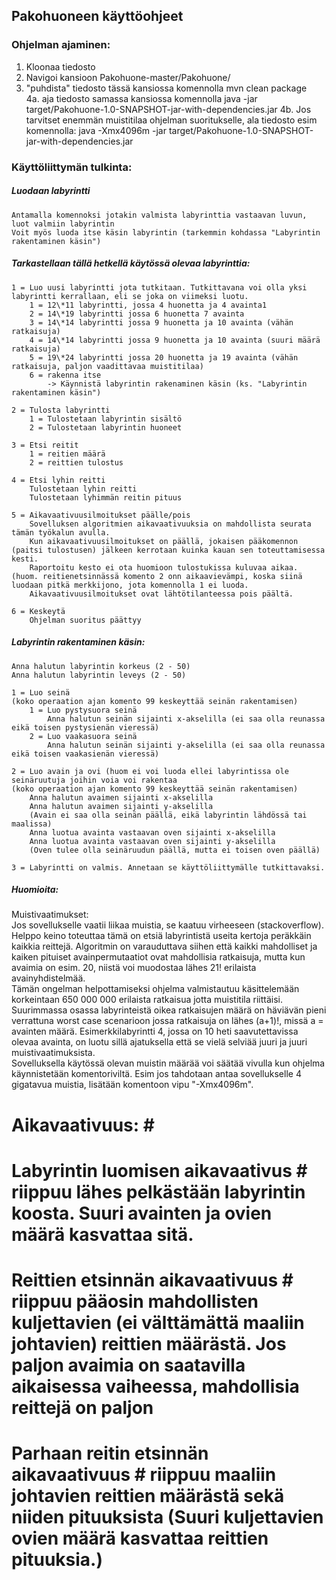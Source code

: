 ## Pakohuoneen käyttöohjeet

### Ohjelman ajaminen:
1. Kloonaa tiedosto<br>
2. Navigoi kansioon Pakohuone-master/Pakohuone/<br>
3. "puhdista" tiedosto tässä kansiossa komennolla 
    mvn clean package<br>
4a. aja tiedosto samassa kansiossa komennolla 
    java -jar target/Pakohuone-1.0-SNAPSHOT-jar-with-dependencies.jar 
4b. Jos tarvitset enemmän muistitilaa ohjelman suoritukselle, ala tiedosto esim komennolla: 
    java -Xmx4096m -jar target/Pakohuone-1.0-SNAPSHOT-jar-with-dependencies.jar 
 
### Käyttöliittymän tulkinta:

##### Luodaan labyrintti
    Antamalla komennoksi jotakin valmista labyrinttia vastaavan luvun, luot valmiin labyrintin
    Voit myös luoda itse käsin labyrintin (tarkemmin kohdassa "Labyrintin rakentaminen käsin")
    
##### Tarkastellaan tällä hetkellä käytössä olevaa labyrinttia:

    1 = Luo uusi labyrintti jota tutkitaan. Tutkittavana voi olla yksi labyrintti kerrallaan, eli se joka on viimeksi luotu.
        1 = 12\*11 labyrintti, jossa 4 huonetta ja 4 avainta1
        2 = 14\*19 labyrintti jossa 6 huonetta 7 avainta
        3 = 14\*14 labyrintti jossa 9 huonetta ja 10 avainta (vähän ratkaisuja)
        4 = 14\*14 labyrintti jossa 9 huonetta ja 10 avainta (suuri määrä ratkaisuja)
        5 = 19\*24 labyrintti jossa 20 huonetta ja 19 avainta (vähän ratkaisuja, paljon vaadittavaa muistitilaa)
        6 = rakenna itse
            -> Käynnistä labyrintin rakenaminen käsin (ks. "Labyrintin rakentaminen käsin")
            
    2 = Tulosta labyrintti
        1 = Tulostetaan labyrintin sisältö
        2 = Tulostetaan labyrintin huoneet
        
    3 = Etsi reitit 
        1 = reitien määrä
        2 = reittien tulostus
        
    4 = Etsi lyhin reitti
        Tulostetaan lyhin reitti
        Tulostetaan lyhimmän reitin pituus
        
    5 = Aikavaativuusilmoitukset päälle/pois
        Sovelluksen algoritmien aikavaativuuksia on mahdollista seurata tämän työkalun avulla.
        Kun aikavaativuusilmoitukset on päällä, jokaisen pääkomennon (paitsi tulostusen) jälkeen kerrotaan kuinka kauan sen toteuttamisessa kesti.
        Raportoitu kesto ei ota huomioon tulostukissa kuluvaa aikaa. (huom. reitienetsinnässä komento 2 onn aikaavievämpi, koska siinä luodaan pitkä merkkijono, jota komennolla 1 ei luoda.
        Aikavaativuusilmoitukset ovat lähtötilanteessa pois päältä.
        
    6 = Keskeytä
        Ohjelman suoritus päättyy
        
##### Labyrintin rakentaminen käsin:

    Anna halutun labyrintin korkeus (2 - 50)
    Anna halutun labyrintin leveys (2 - 50)
    
    1 = Luo seinä
    (koko operaation ajan komento 99 keskeyttää seinän rakentamisen)
        1 = Luo pystysuora seinä
            Anna halutun seinän sijainti x-akselilla (ei saa olla reunassa eikä toisen pystysienän vieressä)
        2 = Luo vaakasuora seinä
            Anna halutun seinän sijainti y-akselilla (ei saa olla reunassa eikä toisen vaakasienän vieressä)
            
    2 = Luo avain ja ovi (huom ei voi luoda ellei labyrintissa ole seinäruutuja joihin voia voi rakentaa 
    (koko operaation ajan komento 99 keskeyttää seinän rakentamisen)
        Anna halutun avaimen sijainti x-akselilla
        Anna halutun avaimen sijainti y-akselilla 
        (Avain ei saa olla seinän päällä, eikä labyrintin lähdössä tai maalissa)
        Anna luotua avainta vastaavan oven sijainti x-akselilla 
        Anna luotua avainta vastaavan oven sijainti y-akselilla 
        (Oven tulee olla seinäruudun päällä, mutta ei toisen oven päällä)
        
    3 = Labyrintti on valmis. Annetaan se käyttöliittymälle tutkittavaksi.
    
##### Huomioita:
Muistivaatimukset:<br>
Jos sovellukselle vaatii liikaa muistia, se kaatuu virheeseen (stackoverflow). Helppo keino toteuttaa tämä on etsiä labyrintistä useita kertoja peräkkäin kaikkia reittejä. Algoritmin on varauduttava siihen että kaikki mahdolliset ja kaiken pituiset avainpermutaatiot ovat mahdollisia ratkaisuja, mutta kun avaimia on esim. 20, niistä voi muodostaa lähes 21! erilaista avainyhdistelmää.<br>
Tämän ongelman helpottamiseksi ohjelma valmistautuu käsittelemään korkeintaan 650 000 000 erilaista ratkaisua jotta muistitila riittäisi. Suurimmassa osassa labyrinteistä oikea ratkaisujen määrä on häviävän pieni verrattuna worst case scenarioon jossa ratkaisuja on lähes (a+1)!, missä a = avainten määrä. Esimerkkilabyrintti 4, jossa on 10 heti saavutettavissa olevaa avainta, on luotu sillä ajatuksella että se vielä selviää juuri ja juuri muistivaatimuksista.<br>
Sovelluksella käytössä olevan muistin määrää voi säätää vivulla kun ohjelma käynnistetään komentoriviltä. Esim jos tahdotaan antaa sovellukselle 4 gigatavua muistia, lisätään komentoon vipu "-Xmx4096m". <br>

# Aikavaativuus: #<br>
# Labyrintin luomisen aikavaativus # riippuu lähes pelkästään labyrintin koosta. Suuri avainten ja ovien määrä kasvattaa sitä.<br>
# Reittien etsinnän aikavaativuus # riippuu pääosin mahdollisten kuljettavien (ei välttämättä maaliin johtavien) reittien määrästä. Jos paljon avaimia on saatavilla aikaisessa vaiheessa, mahdollisia reittejä on paljon<br>
# Parhaan reitin etsinnän aikavaativuus # riippuu maaliin johtavien reittien määrästä sekä niiden pituuksista (Suuri kuljettavien ovien määrä kasvattaa reittien pituuksia.)<br>
